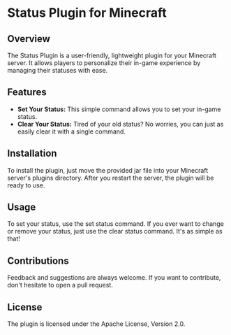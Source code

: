 # Status Plugin for Minecraft

## Overview
The Status Plugin is a user-friendly, lightweight plugin for your Minecraft server. It allows players to personalize their in-game experience by managing their statuses with ease.

## Features
- **Set Your Status:** This simple command allows you to set your in-game status.
- **Clear Your Status:** Tired of your old status? No worries, you can just as easily clear it with a single command.

## Installation
To install the plugin, just move the provided jar file into your Minecraft server's plugins directory. After you restart the server, the plugin will be ready to use.

## Usage
To set your status, use the set status command. If you ever want to change or remove your status, just use the clear status command. It's as simple as that!

## Contributions
Feedback and suggestions are always welcome. If you want to contribute, don't hesitate to open a pull request.

## License
The plugin is licensed under the Apache License, Version 2.0.